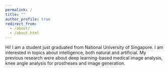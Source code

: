 ```yaml
---
permalink: /
title: ""
author_profile: true
redirect_from: 
  - /about/
  - /about.html
---
```


Hi! I am a student just graduated from National University of Singapore. I am interested in topics about intelligence, both natural and artificial. My previous research were about deep learning-based medical image analysis, knee angle analysis for prostheses and image generation.